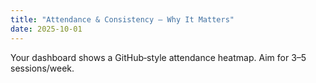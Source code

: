 ```yaml
---
title: "Attendance & Consistency — Why It Matters"
date: 2025-10-01
---
```

Your dashboard shows a GitHub‑style attendance heatmap. Aim for 3–5 sessions/week.
